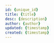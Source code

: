 ```yaml
---
id: {unique_id}
title: {title}
desc: {description}
author: {author}
updated: {timestamp}
created: {timestamp}
---
```

